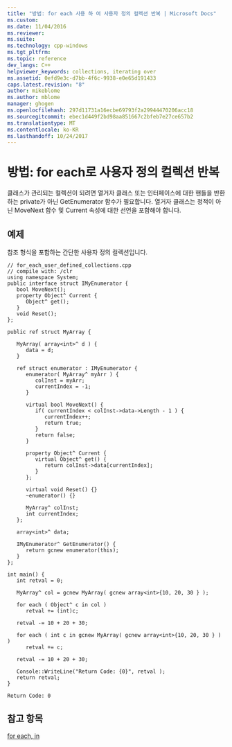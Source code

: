 ```yaml
---
title: "방법: for each 사용 하 여 사용자 정의 컬렉션 반복 | Microsoft Docs"
ms.custom: 
ms.date: 11/04/2016
ms.reviewer: 
ms.suite: 
ms.technology: cpp-windows
ms.tgt_pltfrm: 
ms.topic: reference
dev_langs: C++
helpviewer_keywords: collections, iterating over
ms.assetid: 0efd9e3c-d7bb-4f6c-9938-e0e65d191433
caps.latest.revision: "8"
author: mikeblome
ms.author: mblome
manager: ghogen
ms.openlocfilehash: 297d11731a16ecbe69793f2a29944470206acc18
ms.sourcegitcommit: ebec1d449f2bd98aa851667c2bfeb7e27ce657b2
ms.translationtype: MT
ms.contentlocale: ko-KR
ms.lasthandoff: 10/24/2017
---
```

# <a name="how-to-iterate-over-a-user-defined-collection-with-for-each"></a>방법: for each로 사용자 정의 컬렉션 반복
클래스가 관리되는 컬렉션이 되려면 열거자 클래스 또는 인터페이스에 대한 핸들을 반환하는 private가 아닌 GetEnumerator 함수가 필요합니다.  열거자 클래스는 정적이 아닌 MoveNext 함수 및 Current 속성에 대한 선언을 포함해야 합니다.  
  
## <a name="example"></a>예제  
 참조 형식을 포함하는 간단한 사용자 정의 컬렉션입니다.  
  
```  
// for_each_user_defined_collections.cpp  
// compile with: /clr  
using namespace System;  
public interface struct IMyEnumerator {  
   bool MoveNext();  
   property Object^ Current {  
      Object^ get();  
   }  
   void Reset();  
};  
  
public ref struct MyArray {     
  
   MyArray( array<int>^ d ) {  
      data = d;  
   }  
  
   ref struct enumerator : IMyEnumerator {  
      enumerator( MyArray^ myArr ) {  
         colInst = myArr;  
         currentIndex = -1;  
      }  
  
      virtual bool MoveNext() {  
         if( currentIndex < colInst->data->Length - 1 ) {  
            currentIndex++;  
            return true;  
         }  
         return false;  
      }  
  
      property Object^ Current {  
         virtual Object^ get() {  
            return colInst->data[currentIndex];  
         }  
      };  
  
      virtual void Reset() {}  
      ~enumerator() {}  
  
      MyArray^ colInst;  
      int currentIndex;  
   };  
  
   array<int>^ data;  
  
   IMyEnumerator^ GetEnumerator() {  
      return gcnew enumerator(this);  
   }  
};  
  
int main() {  
   int retval = 0;  
  
   MyArray^ col = gcnew MyArray( gcnew array<int>{10, 20, 30 } );  
  
   for each ( Object^ c in col )  
      retval += (int)c;  
  
   retval -= 10 + 20 + 30;  
  
   for each ( int c in gcnew MyArray( gcnew array<int>{10, 20, 30 } ) )  
      retval += c;  
  
   retval -= 10 + 20 + 30;  
  
   Console::WriteLine("Return Code: {0}", retval );  
   return retval;  
}  
```  
  
```Output  
Return Code: 0  
```  
  
## <a name="see-also"></a>참고 항목  
 [for each, in](../dotnet/for-each-in.md)